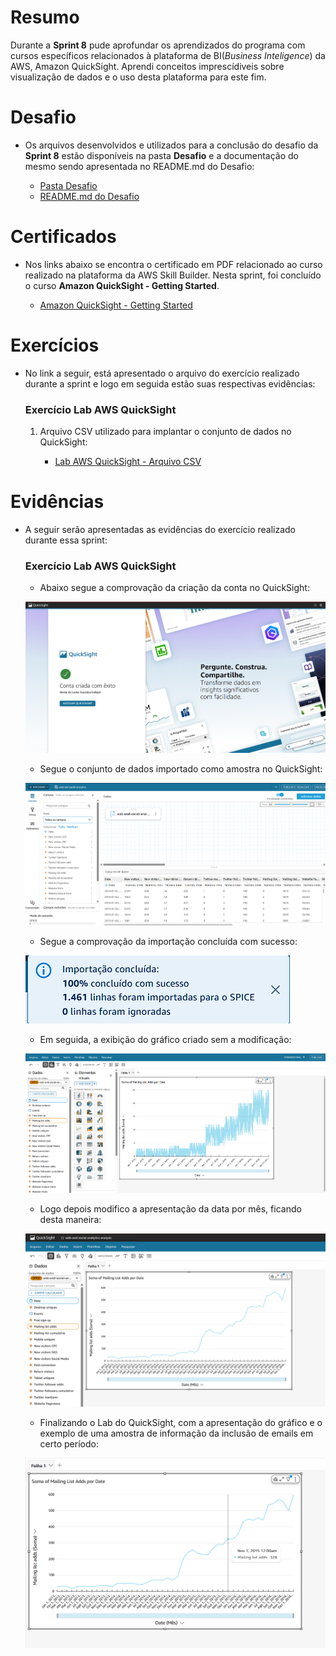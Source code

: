 # Resumo
Durante a **Sprint 8** pude aprofundar os aprendizados do programa com cursos específicos relacionados à plataforma de BI(*Business Inteligence*) da AWS, Amazon QuickSight. Aprendi conceitos imprescídiveis sobre visualização de dados e o uso desta plataforma para este fim. 

# Desafio
* Os arquivos desenvolvidos e utilizados para a conclusão do desafio da **Sprint 8** estão disponíveis na pasta **Desafio** e a documentação do mesmo sendo apresentada no README.md do Desafio:
    
    * [Pasta Desafio](./Desafio/)
    * [README.md do Desafio](./Desafio/README.md)

# Certificados
* Nos links abaixo se encontra o certificado em PDF relacionado ao curso realizado na plataforma da AWS Skill Builder. Nesta sprint, foi concluído o curso **Amazon QuickSight - Getting Started**.

    * [Amazon QuickSight - Getting Started](./Certificados/AWS_QuickSight_Getting_Started.pdf)

# Exercícios
*  No link a seguir, está apresentado o arquivo do exercício realizado durante a sprint e logo em seguida estão suas respectivas evidências:

    ### Exercício Lab AWS QuickSight

    1. Arquivo CSV utilizado para implantar o conjunto de dados no QuickSight:

        * [Lab AWS QuickSight - Arquivo CSV](./Exercicios/Lab_QuickSight/web-and-social-analytics.csv)

# Evidências
* A seguir serão apresentadas as evidências do exercício realizado durante essa sprint:

    ### Exercício Lab AWS QuickSight

    * Abaixo segue a comprovação da criação da conta no QuickSight:

    ![Lab - Criacao COnta](./Exercicios/Evidencias_Lab/01-ContaCriacao.png)

    * Segue o conjunto de dados importado como amostra no QuickSight:

    ![Lab - Conjunto de Dados](./Exercicios/Evidencias_Lab/02-BasedeDados.png)

    * Segue a comprovação da importação concluída com sucesso:

    ![Lab - Importação CSV](./Exercicios/Evidencias_Lab/03-ImportacaoCSVConcluida.png)

    * Em seguida, a exibição do gráfico criado sem a modificação:

    ![Lab - Gráfico sem Modificação](./Exercicios/Evidencias_Lab/04-CriacaoGrafico.png)

    * Logo depois modifico a apresentação da data por mês, ficando desta maneira:

    ![Lab - Gráfico Modificação](./Exercicios/Evidencias_Lab/05-ModificacaoGrafico.png)

    * Finalizando o Lab do QuickSight, com a apresentação do gráfico e o exemplo de uma amostra de informação da inclusão de emails em certo período: 

    ![Lab - Amostra Dado](./Exercicios/Evidencias_Lab/06-AmostraDado.png)
